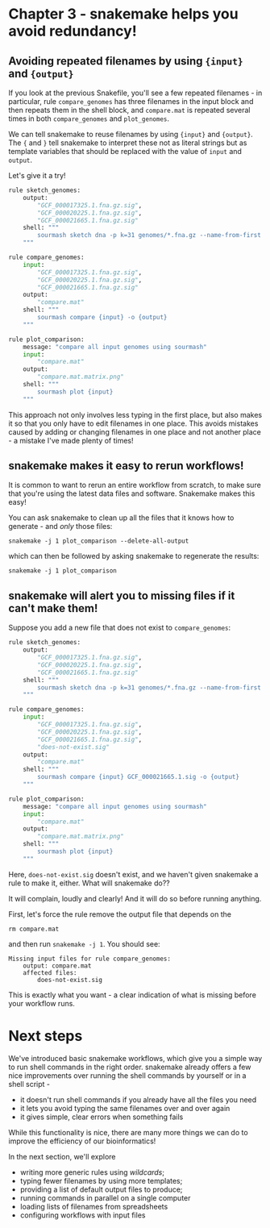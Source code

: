 # Chapter 3 - snakemake helps you avoid redundancy!

## Avoiding repeated filenames by using `{input}` and `{output}`

If you look at the previous Snakefile, you'll see a few repeated filenames - in particular, rule `compare_genomes` has three filenames in the input block and then repeats them in the shell block, and `compare.mat` is repeated several times in both `compare_genomes` and `plot_genomes`.

We can tell snakemake to reuse filenames by using `{input}` and `{output}`. The `{` and `}` tell snakemake to interpret these not as literal strings but as template variables that should be replaced with the value of `input` and `output`.

Let's give it a try!
```python
rule sketch_genomes:
    output:
        "GCF_000017325.1.fna.gz.sig",
        "GCF_000020225.1.fna.gz.sig",
        "GCF_000021665.1.fna.gz.sig"
    shell: """
        sourmash sketch dna -p k=31 genomes/*.fna.gz --name-from-first
    """

rule compare_genomes:
    input:
        "GCF_000017325.1.fna.gz.sig",
        "GCF_000020225.1.fna.gz.sig",
        "GCF_000021665.1.fna.gz.sig"
    output:
        "compare.mat"
    shell: """
        sourmash compare {input} -o {output}
    """

rule plot_comparison:
    message: "compare all input genomes using sourmash"
    input:
        "compare.mat"
    output:
        "compare.mat.matrix.png"
    shell: """
        sourmash plot {input}
    """
```

This approach not only involves less typing in the first place, but also makes it so that you only have to edit filenames in one place. This avoids mistakes caused by adding or changing filenames in one place and not another place - a mistake I've made plenty of times!

## snakemake makes it easy to rerun workflows!

It is common to want to rerun an entire workflow from scratch, to make sure that you're using the latest data files and software. Snakemake makes this easy!

You can ask snakemake to clean up all the files that it knows how to generate - and _only_ those files:
```shell
snakemake -j 1 plot_comparison --delete-all-output
```
which can then be followed by asking snakemake to regenerate the results:
```
snakemake -j 1 plot_comparison 
```

## snakemake will alert you to missing files if it can't make them!

Suppose you add a new file that does not exist to `compare_genomes`:

```python
rule sketch_genomes:
    output:
        "GCF_000017325.1.fna.gz.sig",
        "GCF_000020225.1.fna.gz.sig",
        "GCF_000021665.1.fna.gz.sig"
    shell: """
        sourmash sketch dna -p k=31 genomes/*.fna.gz --name-from-first
    """

rule compare_genomes:
    input:
        "GCF_000017325.1.fna.gz.sig",
        "GCF_000020225.1.fna.gz.sig",
        "GCF_000021665.1.fna.gz.sig",
        "does-not-exist.sig"
    output:
        "compare.mat"
    shell: """
        sourmash compare {input} GCF_000021665.1.sig -o {output}
    """

rule plot_comparison:
    message: "compare all input genomes using sourmash"
    input:
        "compare.mat"
    output:
        "compare.mat.matrix.png"
    shell: """
        sourmash plot {input}
    """
```

Here, `does-not-exist.sig` doesn't exist, and we haven't given snakemake a rule to make it, either. What will snakemake do??

It will complain, loudly and clearly! And it will do so before running anything.

First, let's force the rule remove the output file that depends on the 
```shell
rm compare.mat
```

and then run `snakemake -j 1`. You should see:

```
Missing input files for rule compare_genomes:
    output: compare.mat
    affected files:
        does-not-exist.sig
```

This is exactly what you want - a clear indication of what is missing before your workflow runs.

# Next steps

We've introduced basic snakemake workflows, which give you a simple way to run shell commands in the right order. snakemake already offers a few nice improvements over running the shell commands by yourself or in a shell script -

* it doesn't run shell commands if you already have all the files you need
* it lets you avoid typing the same filenames over and over again
* it gives simple, clear errors when something fails

While this functionality is nice, there are many more things we can do to improve the efficiency of our bioinformatics!

In the next section, we'll explore 

- writing more generic rules using _wildcards_;
- typing fewer filenames by using more templates;
- providing a list of default output files to produce;
- running commands in parallel on a single computer
- loading lists of filenames from spreadsheets
- configuring workflows with input files

